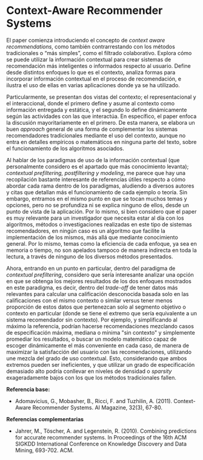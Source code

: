 # Context-Aware Recommender Systems

El paper comienza introduciendo el concepto de *context aware recommendations*, como también contrarrestando con los métodos tradicionales o “más simples”, como el filtrado colaborativo. Explora cómo se puede utilizar la información contextual para crear sistemas de recomendación más inteligentes o informados respecto al usuario. Define desde distintos enfoques lo que es el contexto, analiza formas para incorporar información contextual en el proceso de recomendación, e ilustra el uso de ellas en varias aplicaciones donde ya se ha utilizado.

Particularmente, se presentan dos vistas del contexto; el representacional y el interaccional, donde el primero define y asume al contexto como información entregada y estática, y el segundo lo define dinámicamente según las actividades con las que interactúa. En específico, el paper enfoca la discusión mayoritariamente en el primero. De esta manera, se elabora un  buen *approach* general de una forma de complementar los sistemas recomendadores tradicionales mediante el uso del contexto, aunque no entra en detalles empíricos o matemáticos en ninguna parte del texto, sobre el funcionamiento de los algoritmos asociados.

Al hablar de los paradigmas de uso de la información contextual (que personalmente considero es el apartado que más conocimiento levanta); *contextual prefiltering, postfiltering y modeling*, me parece que hay una recopilación bastante interesante de referencias útiles respecto a cómo abordar cada rama dentro de los paradigmas, aludiendo a diversos autores y citas que detallan más el funcionamiento de cada ejemplo o teoría. Sin embargo, entramos en el mismo punto en que se tocan muchos temas y opciones, pero no se profundiza ni se explica ninguno de ellos, desde un punto de vista de la aplicación. Por lo mismo, si bien considero que el paper es muy relevante para un investigador que necesita estar al día con los algoritmos, métodos o investigaciones realizadas en este tipo de sistemas recomendadores, en ningún caso es un algoritmo que facilite la implementación de los mismos, más allá que mediante conocimiento general. Por lo mismo, temas como la eficiencia de cada enfoque, ya sea en memoria o tiempo, no son apelados tampoco de manera indirecta en toda la lectura, a través de ninguno de los diversos métodos presentados.

Ahora, entrando en un punto en particular, dentro del paradigma de *contextual prefiltering*, considero que sería interesante analizar una opción en que se obtenga los mejores resultados de los dos enfoques mostrados en este paradigma, es decir, dentro del *trade-off* de tener datos más relevantes para calcular una calificación desconocida basada solo en las calificaciones con el mismo contexto o similar versus
tener menos proporción de estos datos que pertenezcan solo al segmento objetivo o contexto en particular (donde se tiene el extremo que sería equivalente a un sistema recomendador sin contexto). Por ejemplo, y simplificando al máximo la referencia, podrían hacerse recomendaciones mezclando casos de especificación máxima, mediana o mínima "sin contexto" y simplemente promediar los resultados, o buscar un modelo matemático capaz de escoger dinámicamente el más conveniente en cada caso, de manera de maximizar la satisfacción del usuario con las recomendaciones, utilizando une mezcla del grado de uso contextual. Esto, considerando que ambos extremos pueden ser ineficientes, y que utilizar un grado de especificación demasiado alto podría conllevar en niveles de densidad o *sparsity* exageradamente bajos con los que los métodos tradicionales fallen.


**Referencia base:** 
- Adomavicius, G., Mobasher, B., Ricci, F. and Tuzhilin, A. (2011). Context-Aware Recommender Systems. AI Magazine, 32(3), 67-80.

**Referencias complementarias**
- Jahrer, M., Töscher, A. and Legenstein, R. (2010). Combining predictions for accurate recommender systems. In Proceedings of the 16th ACM SIGKDD International Conference on Knowledge Discovery and Data Mining, 693-702. ACM.
